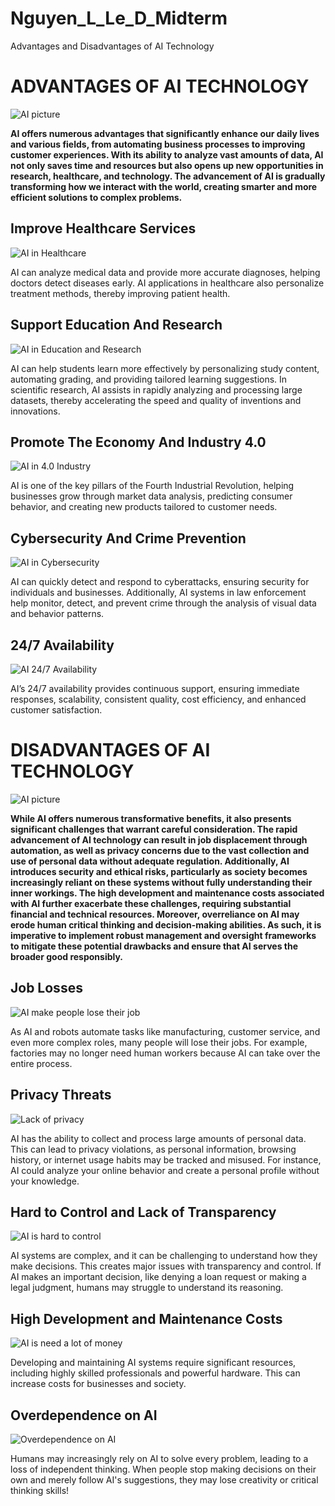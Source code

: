 # Nguyen_L_Le_D_Midterm

Advantages and Disadvantages of AI Technology

# ADVANTAGES OF AI TECHNOLOGY

![AI picture](images/_7a8ed455-09ae-46d1-9335-63b78e366e04.jpg)

**AI offers numerous advantages that significantly enhance our daily lives and various fields, from automating business processes to improving customer experiences. With its ability to analyze vast amounts of data, AI not only saves time and resources but also opens up new opportunities in research, healthcare, and technology. The advancement of AI is gradually transforming how we interact with the world, creating smarter and more efficient solutions to complex problems.**

## Improve Healthcare Services

![AI in Healthcare](images/AI%20in%20healthcare.jpg)

AI can analyze medical data and provide more accurate diagnoses, helping doctors detect diseases early. AI applications in healthcare also personalize treatment methods, thereby improving patient health.

## Support Education And Research

![AI in Education and Research](images/AI%20in%20education.png)

AI can help students learn more effectively by personalizing study content, automating grading, and providing tailored learning suggestions. In scientific research, AI assists in rapidly analyzing and processing large datasets, thereby accelerating the speed and quality of inventions and innovations.

## Promote The Economy And Industry 4.0

![AI in 4.0 Industry](images/z5938350829327_772e5ae427a14029790183fc89f7ce87.jpg)

AI is one of the key pillars of the Fourth Industrial Revolution, helping businesses grow through market data analysis, predicting consumer behavior, and creating new products tailored to customer needs.

## Cybersecurity And Crime Prevention

![AI in Cybersecurity](images/z5938350736171_5020fc63f6d3575f72cd51ce9ae39b6c.jpg)

AI can quickly detect and respond to cyberattacks, ensuring security for individuals and businesses. Additionally, AI systems in law enforcement help monitor, detect, and prevent crime through the analysis of visual data and behavior patterns.

## 24/7 Availability

![AI 24/7 Availability](images/b98588ae-d6fe-4963-8e9c-5510575ebceb.jpg)

AI’s 24/7 availability provides continuous support, ensuring immediate responses, scalability, consistent quality, cost efficiency, and enhanced customer satisfaction.

# DISADVANTAGES OF AI TECHNOLOGY

![AI picture](images/The%20disadvantages%20of%20AI.webp)

**While AI offers numerous transformative benefits, it also presents significant challenges that warrant careful consideration. The rapid advancement of AI technology can result in job displacement through automation, as well as privacy concerns due to the vast collection and use of personal data without adequate regulation. Additionally, AI introduces security and ethical risks, particularly as society becomes increasingly reliant on these systems without fully understanding their inner workings. The high development and maintenance costs associated with AI further exacerbate these challenges, requiring substantial financial and technical resources. Moreover, overreliance on AI may erode human critical thinking and decision-making abilities. As such, it is imperative to implement robust management and oversight frameworks to mitigate these potential drawbacks and ensure that AI serves the broader good responsibly.**

## Job Losses

![AI make people lose their  job](images/AI%20looses%20job.jpg)

As AI and robots automate tasks like manufacturing, customer service, and even more complex roles, many people will lose their jobs. For example, factories may no longer need human workers because AI can take over the entire process.

## Privacy Threats

![Lack of privacy](images/Lack%20of%20privacy.webp)

AI has the ability to collect and process large amounts of personal data. This can lead to privacy violations, as personal information, browsing history, or internet usage habits may be tracked and misused. For instance, AI could analyze your online behavior and create a personal profile without your knowledge.

## Hard to Control and Lack of Transparency

![AI is hard to control](images/hard%20to%20Control.webp)

AI systems are complex, and it can be challenging to understand how they make decisions. This creates major issues with transparency and control. If AI makes an important decision, like denying a loan request or making a legal judgment, humans may struggle to understand its reasoning.

## High Development and Maintenance Costs

![AI is need a lot of money](images/Lost%20a%20lot%20of%20money.webp)

Developing and maintaining AI systems require significant resources, including highly skilled professionals and powerful hardware. This can increase costs for businesses and society.

## Overdependence on AI

![Overdependence on AI](images/Overdepend%20on%20AI.webp)

Humans may increasingly rely on AI to solve every problem, leading to a loss of independent thinking. When people stop making decisions on their own and merely follow AI's suggestions, they may lose creativity or critical thinking skills!
